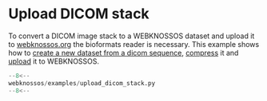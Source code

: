 # Upload DICOM stack

To convert a DICOM image stack to a WEBKNOSSOS dataset and upload it to [webknossos.org](https://webknossos.org) the bioformats reader is necessary. This example shows how to [create a new dataset from a dicom sequence](../../api/webknossos/dataset/dataset.md#webknossos.dataset.Dataset.from_images), [compress](../../api/webknossos/dataset/dataset.md#webknossos.dataset.Dataset.compress) it and [upload](../../api/webknossos/dataset/dataset.md#webknossos.dataset.Dataset.upload) it to WEBKNOSSOS.

```python
--8<--
webknossos/examples/upload_dicom_stack.py
--8<--
```
